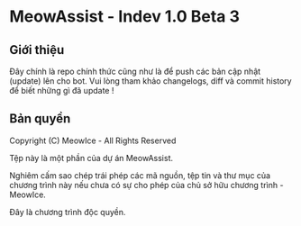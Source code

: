# MeowAssist - Indev 1.0 Beta 3
## Giới thiệu

Đây chính là repo chính thức cũng như là để push các bản cập nhật (update) lên cho bot.
Vui lòng tham khảo changelogs, diff và commit history để biết những gì đã update !
## Bản quyền

Copyright (C) MeowIce - All Rights Reserved

Tệp này là một phần của dự án MeowAssist. 

Nghiêm cấm sao chép trái phép các mã nguồn, tệp tin và thư mục của chương trình này nếu chưa có sự cho phép của chủ sở hữu chương trình - MeowIce.

Đây là chương trình độc quyền.


